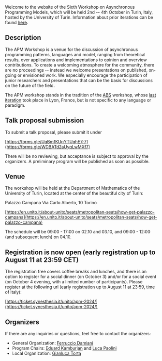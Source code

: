 Welcome to the website of the Sixth Workshop on Asynchronous Programming Models, which will be held 2nd -- 4th October in Turin, Italy, hosted by the University of Turin.
Information about prior iterations can be found [here](https://abs-models.org/publications/). 


## Description
The APM Workshop is a venue for the discussion of asynchronous programming patterns, languages and model, ranging from theoretical results, over applications and implementations to opinion and overview contributions. To create a welcoming atmosphere for the community, there are no proceedings -- instead we welcome presentations on published, on-going or envisioned work. We especially encourage the participation of junior researchers and presentations that can be the basis for discussions on the future of the field.

The APM workshop stands in the tradition of the [ABS](https://abs-models.org) workshop, whose [last iteration](http://edkamb.github.io/ABS_23) took place in Lyon, France, but is not specific to any language or paradigm. 

## Talk proposal submission
 
To submit a talk proposal, please submit it under 

  [https://forms.gle/UqBmfKUqYTUqhE7r7](https://forms.gle/WDBATd2aUyqLwMXf7)

There will be no reviewing, but acceptance is subject to approval by the organizers. A preliminary program will be published as soon as possible. 

## Venue

The workshop will be held at the Department of Mathematics of the University of Turin, located at the center of the beautiful city of Turin: 

Palazzo Campana
Via Carlo Alberto, 10
Torino

[https://en.unito.it/about-unito/seats/metropolitan-seats/how-get-palazzo-campana](https://en.unito.it/about-unito/seats/metropolitan-seats/how-get-palazzo-campana)

The schedule will be 09:00 - 17:00 on 02.10 and 03.10, and 09:00 - 12:00 (and subsequent lunch) on 04.10.

## Registration is now open (early registration up to August 11 at 23:59 CET) 

The registration free covers coffee breaks and lunches, and there is an option to register for a social dinner (on October 3) and/or for a social event (on October 4 evening, with a limited number of participants). Please register at the following url (early registration up to August 11 at 23:59, time of Italy):

  [https://ticket.synesthesia.it/unito/apm-2024/](https://ticket.synesthesia.it/unito/apm-2024/)

## Organizers
If there are any inquiries or questions, feel free to contact the organizers:
 * General Organization: [Ferruccio Damiani](mailto:ferruccio.damiani@unito.it)
 * Program Chairs: [Eduard Kamburjan](mailto:eduard@ifi.uio.no) and [Luca Paolini](mailto:luca.paolini@unito.it)
 * Local Organization: [Gianluca Torta](http://www.di.unito.it/~torta/)

